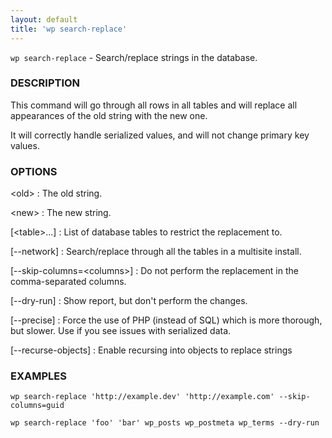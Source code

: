 ```yaml
---
layout: default
title: 'wp search-replace'
---
```


`wp search-replace` - Search/replace strings in the database.

### DESCRIPTION

This command will go through all rows in all tables and will replace all
appearances of the old string with the new one.

It will correctly handle serialized values, and will not change primary key values.

### OPTIONS

&lt;old&gt;
: The old string.

&lt;new&gt;
: The new string.

[&lt;table&gt;...]
: List of database tables to restrict the replacement to.

[\--network]
: Search/replace through all the tables in a multisite install.

[\--skip-columns=&lt;columns&gt;]
: Do not perform the replacement in the comma-separated columns.

[\--dry-run]
: Show report, but don't perform the changes.

[\--precise]
: Force the use of PHP (instead of SQL) which is more thorough, but slower. Use if you see issues with serialized data.

[\--recurse-objects]
: Enable recursing into objects to replace strings

### EXAMPLES

    wp search-replace 'http://example.dev' 'http://example.com' --skip-columns=guid

    wp search-replace 'foo' 'bar' wp_posts wp_postmeta wp_terms --dry-run

